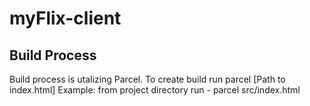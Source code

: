 # myFlix-client

## Build Process

Build process is utalizing Parcel. To create build run parcel [Path to index.html]
Example: from project directory run - parcel src/index.html

